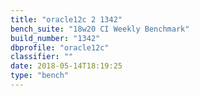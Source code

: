 ```yaml
---
title: "oracle12c 2 1342"
bench_suite: "18w20 CI Weekly Benchmark"
build_number: "1342"
dbprofile: "oracle12c"
classifier: ""
date: 2018-05-14T18:19:25
type: "bench"
---
```

